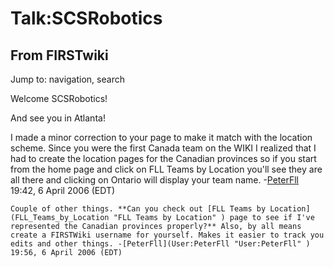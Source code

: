 # Talk:SCSRobotics

## From FIRSTwiki

Jump to: navigation, search

Welcome SCSRobotics!

And see you in Atlanta!

I made a minor correction to your page to make it match with the location scheme. Since you were the first Canada team on the WIKI I realized that I had to create the location pages for the Canadian provinces so if you start from the home page and click on FLL Teams by Location you'll see they are all there and clicking on Ontario will display your team name. -[PeterFll](User:PeterFll "User:PeterFll") 19:42, 6 April 2006 (EDT)

```
Couple of other things. **Can you check out [FLL Teams by Location](FLL_Teams_by_Location "FLL Teams by Location" ) page to see if I've represented the Canadian provinces properly?** Also, by all means create a FIRSTWiki username for yourself. Makes it easier to track you edits and other things. -[PeterFll](User:PeterFll "User:PeterFll" ) 19:56, 6 April 2006 (EDT) 
```
